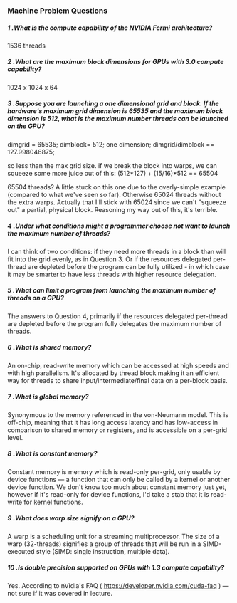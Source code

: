 ### Machine Problem Questions
##### 1 .What is the compute capability of the NVIDIA Fermi architecture?
1536 threads

##### 2 .What are the maximum block dimensions for GPUs with 3.0 compute capability?
1024 x 1024 x 64

##### 3 .Suppose you are launching a one dimensional grid and block. If the hardware's maximum grid dimension is 65535 and the maximum block dimension is 512, what is the maximum number threads can be launched on the GPU?
dimgrid = 65535; dimblock= 512; one dimension;
dimgrid/dimblock == 127.998046875;

so less than the max grid size. if we break the block into warps, we can squeeze some more juice out of this:
(512*127) + (15/16)*512 == 65504

65504 threads? A little stuck on this one due to the overly-simple example (compared to what we've seen so far).
Otherwise 65024 threads without the extra warps. Actually that I'll stick with 65024 since we can't "squeeze out" a partial, physical block. Reasoning my way out of this, it's terrible.

##### 4 .Under what conditions might a programmer choose not want to launch the maximum number of threads?
I can think of two conditions: if they need more threads in a block than will fit into the grid evenly, as in Question 3. Or if the resources delegated per-thread are depleted before the program can be fully utilized - in which case it may be smarter to have less threads with higher resource delegation.

##### 5 .What can limit a program from launching the maximum number of threads on a GPU?
The answers to Question 4, primarily if the resources delegated per-thread are depleted before the program fully delegates the maximum number of threads.

##### 6 .What is shared memory?
An on-chip, read-write memory which can be accessed at high speeds and with high parallelism. It's allocated by thread block making it an efficient way for threads to share input/intermediate/final data on a per-block basis.

##### 7 .What is global memory?
Synonymous to the memory referenced in the von-Neumann model. This is off-chip, meaning that it has long access latency and has low-access in comparison to shared memory or registers, and is accessible on a per-grid level.

##### 8 .What is constant memory?
Constant memory is memory which is read-only per-grid, only usable by device functions — a function that can only be called by a kernel or another device function. We don't know too much about constant memory just yet, however if it's read-only for device functions, I'd take a stab that it is read-write for kernel functions.

##### 9 .What does warp size signify on a GPU?
A warp is a scheduling unit for a streaming multiprocessor. The size of a warp (32-threads) signifies a group of threads that will be run in a SIMD-executed style (SIMD: single instruction, multiple data).

##### 10 .Is double precision supported on GPUs with 1.3 compute capability?
Yes. According to nVidia's FAQ ( https://developer.nvidia.com/cuda-faq ) — not sure if it was covered in lecture.
